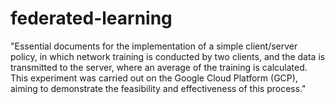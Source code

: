 # federated-learning

"Essential documents for the implementation of a simple client/server policy, in which network training is conducted by two clients, and the data is transmitted to the server, where an average of the training is calculated. This experiment was carried out on the Google Cloud Platform (GCP), aiming to demonstrate the feasibility and effectiveness of this process."
